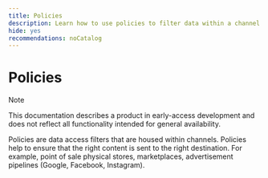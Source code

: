 ```yaml
---
title: Policies
description: Learn how to use policies to filter data within a channel to ensure that data is sent to the right destination.
hide: yes
recommendations: noCatalog
---
```

# Policies

>[!NOTE]
>
>This documentation describes a product in early-access development and does not reflect all functionality intended for general availability.

Policies are data access filters that are housed within channels. Policies help to ensure that the right content is sent to the right destination. For example, point of sale physical stores, marketplaces, advertisement pipelines (Google, Facebook, Instagram).
